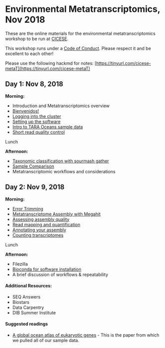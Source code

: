 Environmental Metatranscriptomics, Nov 2018 
======

These are the online materials for the environmental metatranscriptomics workshop to be run at [CICESE](https://www.cicese.edu.mx/).

This workshop runs under a [Code of Conduct](code-of-conduct.md). Please respect it and be excellent to each other!

Please use the following hackmd for notes: [https://tinyurl.com/cicese-metaT](https://tinyurl.com/cicese-metaT)


## Day 1: Nov 8, 2018

**Morning:**
  
  - Introduction and Metatranscriptomics overview 
  - [Bienvenidos!](welcome.md)
  - [Logging into the cluster](cicese-cluster.md) 
  - [Setting up the software](setting-up-tara-environment.md)
  - [Intro to TARA Oceans sample data](tara-sample-data.md)
  - [Short read quality control](short-read-quality-control.md)

Lunch 

**Afternoon:**
  
  
  - [Taxonomic classification with sourmash gather](sourmash-taxonomic-classification.md)
  - [Sample Comparison](sample-comparison.md)
  - Metatranscriptomic workflows and considerations
  

## Day 2: Nov 9, 2018

**Morning:** 

  - [Error Trimming](khmer-trimming.md)
  - [Metatranscriptome Assembly with Megahit](megahit-assembly.md)
  - [Assessing assembly quality](evaluation.md)
  - [Read mapping and quantification](read-mapping.md)
  - [Annotating your assembly](annotation.md)
  - [Counting transcriptomes](count_transcriptomes.md)
  
Lunch 

**Afternoon:** 

  - Filezilla
  - [Bioconda for software installation](working-with-bioconda.md)
  - A brief discussion of workflows & repeatability



#### Additional Resources:  

  - SEQ Answers
  - Biostars
  - Data Carpentry
  - DIB Summer Institute


#### Suggested readings

  - [A global ocean atlas of eukaryotic genes](https://www.nature.com/articles/s41467-017-02342-1) - This is the paper from which we pulled all of our sample data.


